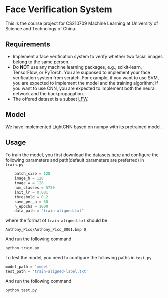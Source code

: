 # Face Verification System
This is the course project for CS210709 Machine Learning at University of Science and Technology of China.

## Requirements
- Implement a face verification system to verify whether two facial images belong to the same person. 
- Do **NOT** use any machine learning packages, e.g., scikit-learn, TensorFlow, or PyTorch. You are supposed to implement your face verification system from scratch. For example, if you want to use SVM, you are expected to implement the model and the training algorithm; if you want to use CNN, you are expected to implement both the neural network and the backpropagation.
- The offered dataset is a subset [LFW](http://vis-www.cs.umass.edu/lfw/).

## Model 

We have implemented LightCNN based on numpy with its pretrained model.

## Usage

To train the model, you first download the datasets [here](https://github.com/AlfredXiangWu/LightCNN) and configure the following parameters and path(default parameters are preferred) in `train.py`
```python
    batch_size = 128
    image_h = 128
    image_w = 128
    num_classes = 5750
    init_lr = 0.001
    threshold = 0.2
    save_per_n = 50
    n_epochs = 1000
    data_path = "train-aligned.txt"
```

where the format of `train-aligned.txt` should be 
```text
Anthony_Pico/Anthony_Pico_0001.bmp 0
```

And run the following command
```python
python train.py
```

To test the model, you need to configure the following paths in `test.py`
```python
model_path = 'model'
test_path = 'train-aligned-label.txt'
```
And run the following command
```python
python test.py
```